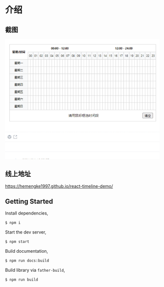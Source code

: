 # 介绍

## 截图

![截图](./docs/images/t.gif)

## 线上地址

https://hemengke1997.github.io/react-timeline-demo/

## Getting Started

Install dependencies,

```bash
$ npm i
```

Start the dev server,

```bash
$ npm start
```

Build documentation,

```bash
$ npm run docs:build
```

Build library via `father-build`,

```bash
$ npm run build
```
